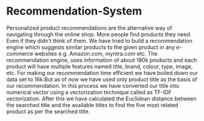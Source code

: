 # Recommendation-System
Personalized product recommendations are the alternative way of navigating through the online shop. More people find products they need. Even if they didn’t think of them. We have tried to build a recommendation engine which suggests similar products to the given product in any e-commerce websites e.g. Amazon.com, myntra.com etc. The recommendation engine, uses information of about 180k products and each product will have multiple features named title, brand, colour, type, image, etc. For making our recommendation time efficient we have boiled down our data set to 16k.But as of now we have used only product title as the basis of our recommendation. In this process we have converted our title into numerical vector using a vectorization technique called as TF-IDF vectorization. After this we have calculated the Euclidean distance between the searched title and the available titles to find the five most related product as per the searched title.
